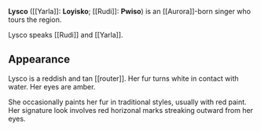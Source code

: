 **Lysco** ([[Yarla]]: **Loyisko**; [[Rudi]]: **Pwiso**) is an [[Aurora]]-born singer who tours the region.

Lysco speaks [[Rudi]] and [[Yarla]].
## Appearance
Lysco is a reddish and tan [[router]]. Her fur turns white in contact with water. Her eyes are amber.

She occasionally paints her fur in traditional styles, usually with red paint. Her signature look involves red horizonal marks streaking outward from her eyes.